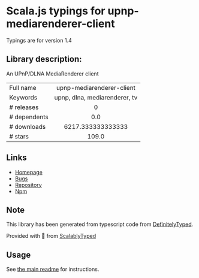 
# Scala.js typings for upnp-mediarenderer-client

Typings are for version 1.4

## Library description:
An UPnP/DLNA MediaRenderer client

|                    |                 |
| ------------------ | :-------------: |
| Full name          | upnp-mediarenderer-client |
| Keywords           | upnp, dlna, mediarenderer, tv |
| # releases         | 0 |
| # dependents       | 0.0 |
| # downloads        | 6217.333333333333 |
| # stars            | 109.0 |

## Links
- [Homepage](https://github.com/thibauts/node-upnp-mediarenderer-client#readme)
- [Bugs](https://github.com/thibauts/node-upnp-mediarenderer-client/issues)
- [Repository](https://github.com/thibauts/node-upnp-mediarenderer-client)
- [Npm](https://www.npmjs.com/package/upnp-mediarenderer-client)
    


## Note
This library has been generated from typescript code from [DefinitelyTyped](https://definitelytyped.org).

Provided with :purple_heart: from [ScalablyTyped](https://github.com/oyvindberg/ScalablyTyped)

## Usage
See [the main readme](../../readme.md) for instructions.



